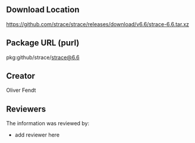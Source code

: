 ## Download Location

https://github.com/strace/strace/releases/download/v6.6/strace-6.6.tar.xz

## Package URL (purl)

pkg:github/strace/strace@6.6

## Creator

Oliver Fendt

## Reviewers

The information was reviewed by:

* add reviewer here

